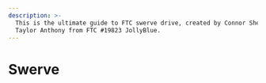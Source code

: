 ```yaml
---
description: >-
  This is the ultimate guide to FTC swerve drive, created by Connor Sherwin and
  Taylor Anthony from FTC #19823 JollyBlue.
---
```


# Swerve

